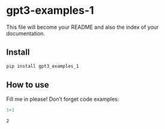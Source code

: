 gpt3-examples-1
================

<!-- WARNING: THIS FILE WAS AUTOGENERATED! DO NOT EDIT! -->

This file will become your README and also the index of your
documentation.

## Install

``` sh
pip install gpt3_examples_1
```

## How to use

Fill me in please! Don’t forget code examples:

``` python
1+1
```

    2
